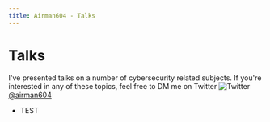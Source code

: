 ```yaml
---
title: Airman604 - Talks
---
```


# Talks

I've presented talks on a number of cybersecurity related subjects. If you're interested in any of these topics,
feel free to DM me on Twitter ![Twitter](images/twitter_logo_32.png) [@airman604](https://twitter.com/airman604)

* TEST